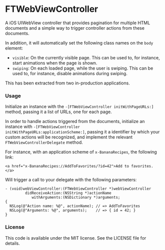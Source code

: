 # FTWebViewController

A iOS UIWebView controller that provides pagination for multiple HTML documents
and a simple way to trigger controller actions from these documents.

In addition, it will automatically set the following class names on the `body`
element:

* `visible`: On the currently visible page. This can be used to, for instance,
             start animations when the page is shown.
* `swiping`: On each loaded page, while the user is swiping. This can be used
             to, for instance, disable animations during swiping.

This has been extracted from two in-production applications.

### Usage

Initialize an instance with the `-[FTWebViewController initWithPageURLs:]`
method, passing it a list of URLs, one for each page.

In order to handle actions triggered from the documents, initialize an instance
with `-[FTWebViewController initWithPageURLs:applicationScheme:]`, passing it a
identifier by which your custom actions will be recognized, and implement the
relevant `FTWebViewControllerDelegate` method.

For instance, with an application scheme of `x-BananaRecipes`, the following link:

```
<a href="x-BananaRecipes://AddToFavorites/?id=42">Add to favorites.</a>
```

Will trigger a call to your delegate with the following parameters:

```objc
- (void)webViewController:(FTWebViewController *)webViewController
         didReceiveAction:(NSString *)actionName
            withArguments:(NSDictionary *)arguments;
{
  NSLog(@"Action name: %@", actionName); // => AddToFavorites
  NSLog(@"Arguments: %@", arguments);    // => { id = 42; }
}
```

### License

This code is available under the MIT license. See the LICENSE file for details.
